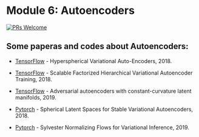 # Module 6: Autoencoders

[![PRs Welcome](https://img.shields.io/badge/PRs-welcome-brightgreen.svg?style=flat-square)](http://makeapullrequest.com)


## Some paperas and codes about Autoencoders:

* [TensorFlow](https://github.com/nicola-decao/s-vae-tf) - Hyperspherical Variational Auto-Encoders, 2018.

* [TensorFlow](https://github.com/wnhsu/ScalableFHVAE) - Scalable Factorized Hierarchical Variational Autoencoder Training, 2018.

* [TensorFlow](https://github.com/danielegrattarola/ccm-aae) - Adversarial autoencoders with constant-curvature latent manifolds, 2019.

* [Pytorch](https://github.com/jiacheng-xu/vmf_vae_nlp) - Spherical Latent Spaces for Stable Variational Autoencoders, 2018.

* [Pytorch](https://github.com/riannevdberg/sylvester-flows) - Sylvester Normalizing Flows for Variational Inference, 2019.
